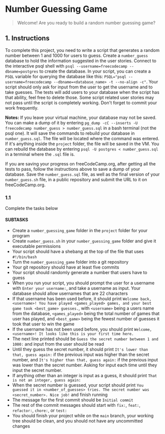 # Number Guessing Game

> Welcome! Are you ready to build a random number guessing game?

## 1. Instructions

To complete this project, you need to write a script that generates a random number between 1 and 1000 for users to guess. Create a `number_guess` database to hold the information suggested in the user stories. Connect to the interactive psql shell with `psql --username=freecodecamp --dbname=postgres` to create the database. In your script, you can create a `PSQL` variable for querying the database like this: `PSQL="psql --username=freecodecamp --dbname=<database_name> -t --no-align -c"`. Your script should only ask for input from the user to get the username and to take guesses. The tests will add users to your database when the script has that ability, feel free to delete those. Some script related user stories may not pass until the script is completely working. Don't forget to commit your work frequently.

**Notes:**
If you leave your virtual machine, your database may not be saved. You can make a dump of it by entering `pg_dump -cC --inserts -U freecodecamp number_guess > number_guess.sql` in a bash terminal (not the psql one). It will save the commands to rebuild your database in `number_guess.sql`. The file will be located where the command was entered. If it's anything inside the `project` folder, the file will be saved in the VM. You can rebuild the database by entering `psql -U postgres < number_guess.sql` in a terminal where the `.sql` file is.

If you are saving your progress on freeCodeCamp.org, after getting all the tests to pass, follow the instructions above to save a dump of your database. Save the `number_guess.sql` file, as well as the final version of your `number_guess.sh` file, in a public repository and submit the URL to it on freeCodeCamp.org.

### 1.1

Complete the tasks below

#### SUBTASKS

- Create a `number_guessing_game` folder in the `project` folder for your program
- Create `number_guess.sh` in your `number_guessing_game` folder and give it executable permissions
- Your script should have a shebang at the top of the file that uses `#!/bin/bash`
- Turn the `number_guessing_game` folder into a git repository
- Your git repository should have at least five commits
- Your script should randomly generate a number that users have to guess
- When you run your script, you should prompt the user for a username with `Enter your username:`, and take a username as input. Your database should allow usernames that are 22 characters
- If that username has been used before, it should print `Welcome back, <username>! You have played <games_played> games, and your best game took <best_game> guesses.`, with `<username>` being a users name from the database, `<games_played>` being the total number of games that user has played, and `<best_game>` being the fewest number of guesses it took that user to win the game
- If the username has not been used before, you should print `Welcome, <username>! It looks like this is your first time here.`
- The next line printed should be `Guess the secret number between 1 and 1000:` and input from the user should be read
- Until they guess the secret number, it should print `It's lower than that, guess again:` if the previous input was higher than the secret number, and `It's higher than that, guess again:` if the previous input was lower than the secret number. Asking for input each time until they input the secret number.
- If anything other than an integer is input as a guess, it should print `That is not an integer, guess again:`
- When the secret number is guessed, your script should print `You guessed it in <number_of_guesses> tries. The secret number was <secret_number>. Nice job!` and finish running
- The message for the first commit should be `Initial commit`
- The rest of the commit messages should start with `fix:`, `feat:`, `refactor:`, `chore:`, or `test:`
- You should finish your project while on the `main` branch, your working tree should be clean, and you should not have any uncommitted changes